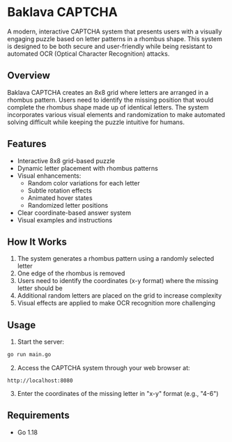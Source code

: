 # Baklava CAPTCHA

A modern, interactive CAPTCHA system that presents users with a visually engaging puzzle based on letter patterns in a rhombus shape. This system is designed to be both secure and user-friendly while being resistant to automated OCR (Optical Character Recognition) attacks.

## Overview

Baklava CAPTCHA creates an 8x8 grid where letters are arranged in a rhombus pattern. Users need to identify the missing position that would complete the rhombus shape made up of identical letters. The system incorporates various visual elements and randomization to make automated solving difficult while keeping the puzzle intuitive for humans.

## Features

- Interactive 8x8 grid-based puzzle
- Dynamic letter placement with rhombus patterns
- Visual enhancements:
  - Random color variations for each letter
  - Subtle rotation effects
  - Animated hover states
  - Randomized letter positions
- Clear coordinate-based answer system
- Visual examples and instructions

## How It Works

1. The system generates a rhombus pattern using a randomly selected letter
2. One edge of the rhombus is removed
3. Users need to identify the coordinates (x-y format) where the missing letter should be
4. Additional random letters are placed on the grid to increase complexity
5. Visual effects are applied to make OCR recognition more challenging

## Usage

1. Start the server:
```bash
go run main.go
```

2. Access the CAPTCHA system through your web browser at:
```
http://localhost:8080
```

3. Enter the coordinates of the missing letter in "x-y" format (e.g., "4-6")

## Requirements

- Go 1.18
